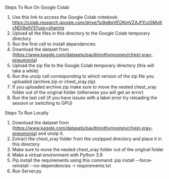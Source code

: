 Steps To Run On Google Colab
1. Use this link to access the Google Colab notebook: https://colab.research.google.com/drive/1o9g8qVEOKmVZAJfYczGMvKcNDj9stlV3?usp=sharing
2. Upload all the files in this directory to the Google Colab temporary directory
3. Run the first cell to install dependencies
3. Download the dataset from (https://www.kaggle.com/datasets/paultimothymooney/chest-xray-pneumonia)
3. Upload the zip file to the Google Colab temporary directory (this will take a while)
4. Run the unzip cell corresponding to which version of the zip file you uploaded (archive.zip or chest_xray.zip)
5. If you uploaded archive.zip make sure to move the nested chest_xray folder out of the original folder (otherwise you will get an error)
6. Run the last cell (if you have issues with a label error try reloading the session or switching to GPU)

Steps To Run Locally
1. Download the dataset from (https://www.kaggle.com/datasets/paultimothymooney/chest-xray-pneumonia) and unzip it. 
2. Extract the chest_xray folder from the unzipped directory and place it in this directory 
3. Make sure to move the nested chest_xray folder out of the original folder
4. Make a virtual environment with Python 3.9
5. Pip install the requirements using this command: pip install --force-reinstall --no-dependencies -r requirements.txt 
6. Run Server.py
